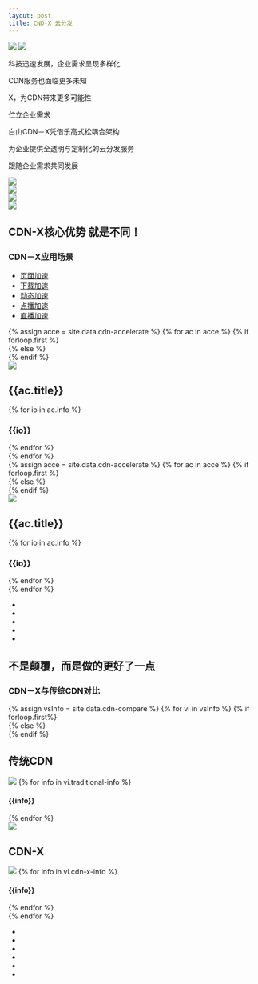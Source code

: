 ```yaml
---
layout: post
title: CND-X 云分发
---
```


<div class="clearfix mar-b-80-sm">
    <div class="col-sm-12 col-md-6">
        <div class="products-head">
            <img class="hidden-xs" src="{{ site.baseurl }}public/image/cdn/cdn-01.png">
            <img class="visible-xs" src="{{ site.baseurl }}public/image/cdn/cdn-011.png">
        </div>
    </div>
    <div class="col-sm-12 col-md-6">
        <div class="service-head">
            <p>科技迅速发展，企业需求呈现多样化</p>
            <p>CDN服务也面临更多未知</p>
            <p>X，为CDN带来更多可能性</p>
            <p>伫立企业需求</p>
            <p>白山CDN－X凭借乐高式松耦合架构</p>
            <p>为企业提供全透明与定制化的云分发服务</p>
            <p>跟随企业需求共同发展</p>
        </div>
    </div>
</div>
<div class="clearfix mar-b-80-sm">
    <div class="col-xs-6">
        <img src="{{ site.baseurl }}public/image/cdn/cdn-02.jpg">
    </div>
    <div class="col-xs-6">
        <img src="{{ site.baseurl }}public/image/cdn/cdn-03.jpg">
    </div>
    <div class="col-xs-6">
        <img src="{{ site.baseurl }}public/image/cdn/cdn-04.jpg">
    </div>
    <div class="col-xs-6">
        <img src="{{ site.baseurl }}public/image/cdn/cdn-05.jpg">
    </div>
</div>
<div class="clearfix mar-b-80-sm">
    <div class="ccx-h">
        <h2>CDN-X核心优势 就是不同！</h2>
        <h3>CDN－X应用场景</h3>
    </div>
    <div class="ccx-u hidden-xs">
        <ul role="tablist">
            <li role="presentation" class="active"><a href="#ccx_ym" data-toggle="tab">页面加速</a></li>
            <li role="presentation"><a href="#ccx_xz" data-toggle="tab">下载加速</a></li>
            <li role="presentation"><a href="#ccx_dt" data-toggle="tab">动态加速</a></li>
            <li role="presentation"><a href="#ccx_db" data-toggle="tab">点播加速</a></li>
            <li role="presentation"><a href="#ccx_zb" data-toggle="tab">直播加速</a></li>
        </ul>
        <div class="tab-content">
            {% assign acce = site.data.cdn-accelerate %}
            {% for ac in acce %}
            {% if forloop.first %}
            <div role="tabpanel" class="ccx-y tab-pane active" id="{{ac.id}}">
            {% else %}
            <div role="tabpanel" class="ccx-y tab-pane" id="{{ac.id}}">
            {% endif %}
                <div class="col-xs-6">
                    <img src="{{ site.baseurl }}public/image/cdn/{{ac.img}}">
                </div>
                <div class="col-xs-6">
                    <h2>{{ac.title}}</h2>
                    {% for io in ac.info %}
                    <h3>{{io}}</h3>
                    {% endfor %}
                </div>
                <div class="clean"></div>
            </div>
            {% endfor %}
        </div>
    </div>
    <div class="slider-cdn-xs visible-xs">
        {% assign acce = site.data.cdn-accelerate %}
        {% for ac in acce %}
        {% if forloop.first %}
        <div class="ccx-dy ccx-dy-first slider">
        {% else %}
        <div class="ccx-dy slider">
        {% endif %}
            <div class="col-xs-4 cdn-application">
                <img class="img-center" src="{{ site.baseurl }}public/image/cdn/{{ac.img}}">
            </div>
            <div class="col-xs-8">
                <h2>{{ac.title}}</h2>
                {% for io in ac.info %}
                <h3>{{io}}</h3>
                {% endfor %}
            </div>
            <div class="clean"></div>
        </div>
        {% endfor %}
    </div>
    <div class="ccx-btn slider-btn visible-xs">
        <ul>
            <li class="ccx-btn-hover"></li>
            <li></li>
            <li></li>
            <li></li>
            <li></li>
        </ul>
    </div>
</div>
<div class="clearfix mar-b-80-sm">
    <div class="ccx-h">
        <h2>不是颠覆，而是做的更好了一点</h2>
        <h3>CDN－X与传统CDN对比</h3>
    </div>
    <div class="ccx-gd">
        {% assign vsInfo = site.data.cdn-compare %}
        {% for vi in vsInfo %}
        {% if forloop.first%}
        <div class="ccx-dy ccx-dy-first slider">   
        {% else %}
        <div class="ccx-dy slider">
        {% endif %}
            <div class="col-xs-5 color-4">
                <h2>传统CDN</h2>
                <img src="{{ site.baseurl }}public/image/cdn/{{vi.traditional-img}}">
                {% for info in vi.traditional-info %}
                <h4>{{info}}</h4>
                {% endfor %}
            </div>
            <div class="col-xs-2">
                <img class="img-vs hidden-xs" src="{{ site.baseurl }}public/image/cdn/cdn-vs.jpg">
                <div class="visible-xs shadow-line"></div>
            </div>
            <div class="col-xs-5 ccx-second">
                <h2>CDN-X</h2>
                <img src="{{ site.baseurl }}public/image/cdn/{{vi.cdn-x-img}}">
                {% for info in vi.cdn-x-info %}
                <h4>{{info}}</h4>
                {% endfor %}
            </div>
            <div class="clean"></div>
        </div>
    {% endfor %}
    </div>
    <div class="ccx-btn slider-btn">
        <ul>
            <li class="ccx-btn-hover"></li>
            <li></li>
            <li></li>
            <li></li>
            <li></li>
            <li></li>
        </ul>
    </div>
</div>
